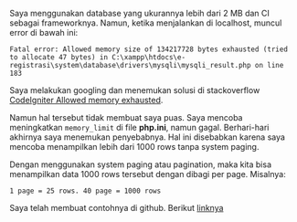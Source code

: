 Saya menggunakan database yang ukurannya lebih dari 2 MB dan CI sebagai frameworknya. Namun, ketika menjalankan di localhost, muncul error di bawah ini: <br>

`Fatal error: Allowed memory size of 134217728 bytes exhausted (tried to allocate 47 bytes) in C:\xampp\htdocs\e-registrasi\system\database\drivers\mysqli\mysqli_result.php on line 183`

Saya melakukan googling dan menemukan solusi di stackoverflow [CodeIgniter Allowed memory exhausted](http://stackoverflow.com/questions/14701398/codeigniter-allowed-memory-exhausted).

Namun hal tersebut tidak membuat saya puas. Saya mencoba meningkatkan `memory_limit` di file **php.ini**, namun gagal. Berhari-hari akhirnya saya menemukan penyebabnya. Hal ini disebabkan karena saya mencoba menampilkan lebih dari 1000 rows tanpa system paging.

Dengan menggunakan system paging atau pagination, maka kita bisa menampilkan data 1000 rows tersebut dengan dibagi per page. Misalnya:

``1 page = 25 rows.
  40 page = 1000 rows``

Saya telah membuat contohnya di github. Berikut [linknya](https://github.com/satyakresna/e-registrasi)
